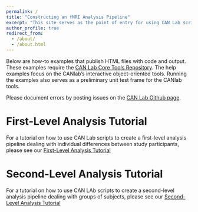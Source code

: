 ```yaml
---
permalink: /
title: "Constructing an fMRI Analysis Pipeline"
excerpt: "This site serves as the point of entry for using CAN Lab scripts to build an fMRI first- and second-level analysis pipeline"
author_profile: true
redirect_from: 
  - /about/
  - /about.html
---
```



Below are how-to examples that publish HTML files with code and output. These examples require the [CAN Lab Core Tools Repository](https://github.com/canlab/CanlabCore). The help examples focus on the CANlab’s interactive object-oriented tools.
Running the examples also serves as a preliminary unit test frame for the CANlab tools.

Please document errors by posting issues on the [CAN Lab Github page](https://github.com/canlab/CanlabScripts/issues).

First-Level Analysis Tutorial
======
For a tutorial on how to use CAN Lab scripts to create a first-level analysis pipeline dealing with individual differences between study participants,
please see our [First-Level Analysis Tutorial](_pages/first_level.md)


Second-Level Analysis Tutorial
======
For a tutorial on how to use CAN LAb scripts to create a second-level analysis pipeline dealing with groups of subjects, please see our [Second-Level 
Analysis Tutorial](_pages/second_level.md)